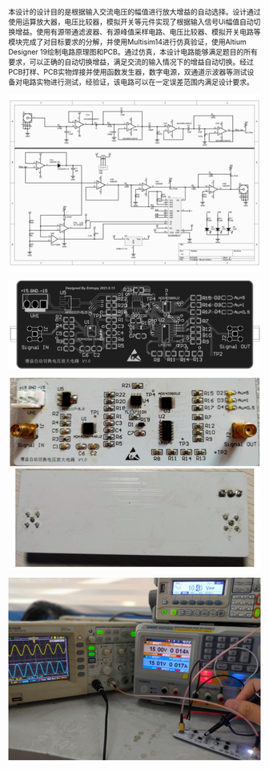   本设计的设计目的是根据输入交流电压的幅值进行放大增益的自动选择。设计通过使用运算放大器，电压比较器，模拟开关等元件实现了根据输入信号Ui幅值自动切换增益。使用有源带通滤波器、有源峰值采样电路、电压比较器、模拟开关电路等模块完成了对目标要求的分解，并使用Multisim14进行仿真验证，使用Altium Designer 19绘制电路原理图和PCB。通过仿真，本设计电路能够满足题目的所有要求，可以正确的自动切换增益，满足交流的输入情况下的增益自动切换。经过PCB打样、PCB实物焊接并使用函数发生器，数字电源，双通道示波器等测试设备对电路实物进行测试，经验证，该电路可以在一定误差范围内满足设计要求。

![](/2.Docs/SCH.jpg)

![](/2.Docs/PCBjpg.jpg)

![](/2.Docs/Circuit.jpg)

![](/2.Docs/real.jpg)